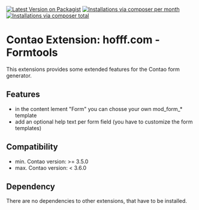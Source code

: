 [![Latest Version on Packagist](http://img.shields.io/packagist/v/hofff/contao-formtools.svg?style=flat)](https://packagist.org/packages/hofff/contao-formtools)
[![Installations via composer per month](http://img.shields.io/packagist/dm/hofff/contao-formtools.svg?style=flat)](https://packagist.org/packages/hofff/contao-formtools)
[![Installations via composer total](http://img.shields.io/packagist/dt/hofff/contao-formtools.svg?style=flat)](https://packagist.org/packages/hofff/contao-formtools)

# Contao Extension: hofff.com - Formtools

This extensions provides some extended features for the Contao form generator.


## Features

- in the content lement "Form" you can chosse your own mod_form_* template
- add an optional help text per form field (you have to customize the form templates)


## Compatibility

- min. Contao version: >= 3.5.0
- max. Contao version: <  3.6.0


## Dependency

There are no dependencies to other extensions, that have to be installed.
